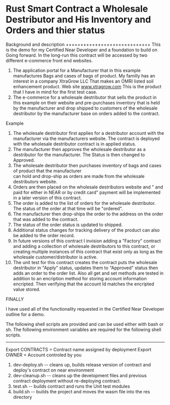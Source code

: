 # Rust Smart Contract a Wholesale Destributor and His Inventory and Orders and thier status

  Background and description
  +++++++++++++++++++++++++++++
  This is the demo for my Certified Near Developer and a foundation to build on
  Going forward.
  In the long-run this contract will be accessed by two different e-commerce front
  end websites. 
  1.  The application portal for a Manufacturer that in this example manufactures
      Bags and cases of bags of product.  My familly has an interest in a company XtraGrow LLC
      That makes an OMRI listed soil enhancement product.  Web site www.xtragrow.com
      This is the product that I have in mind for the first test case.
  2.  The e-commerce for a wholesale destributor that sells the product in this example on
      their website and pre-purchases inventory that is held by the manufacturer and drop shipped
      to customers of the wholesale destributor by the manufacturer base on orders added to the contract.

  Example 
  1.  The wholesale destributor first applies for a destributor account with the manufacturer via the 
      manufacturers website.  The contract is deployed with the wholesale destributor contract is in applied 
      status.
  2.  The manufacturer then approves the wholesale destributor as a destributor for the manufacturer.  The
      Status is then changed to Approved.
  3.  The wholesale destributor then purchases inventory of bags and cases of product that the manufacturer    
      can hold and drop-ship as orders are made from the wholesale destributors website.
  4.  Orders are then placed on the wholesale destributors website and " and paid for either in NEAR or by 
      credit card" payment will be implemented in a later version of this contract.
  5.  The order is added to the list of orders for the wholesale destributor.  The status of the order at that 
      time will be "ordered".
  6.  The manufacturer then drop-ships the order to the address on the order that was added to the contract.
  7.  The status of the order status is updated to shipped.
  8.  Additional status changes for tracking delivery of the product can also be added to the order record.
  9.  In future versions of this contract I invision adding a "Factory" contract and adding a collection of 
      wholesale destributors to this contract, or creating multiple instances of this contract that exist only as long as the wholesale customer/distributor is active.
  10. The unit test for this contract creates the contract puts the wholesale destributor in "Apply" status, 
      updates them to "Approved" status then adds an order to the order list.  Also all get and set methods are tested in addition to an encription method for storing account information encripted.  Then verifying that the account Id matches the encripted value stored.

FINALLY

I have used all of the functionality requested in the Certified Near Developer outline for a demo.

The following shell scripts are provided and can be used either with bash or sh.
The following environment variables are required for the following shell scripts.
_____________________________________________________
Export CONTRACTS = Contract name assigned by deployment
Export OWNER = Account controled by you

1.  dev-deploy.sh  -- cleans up, builds release version of contract and deploy's contract on near environment
2.  dev-cleanup.sh  -- cleans up the development files and previous contract deployment without re-deploying contract.
3.  test.sh -- builds contract and runs the Unit test modules
4.  build.sh -- builds the project and moves the wasm file into the res directory
